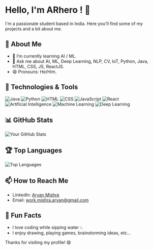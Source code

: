 # Hello, I'm ARhero ! 👋

I'm a passionate student based in India. Here you'll find some of my projects and a bit about me.

## 🚀 About Me

- 🌱 I’m currently learning AI / ML.
- 💬 Ask me about AI, ML, Deep Learning, NLP, CV, IoT, Python, Java, HTML, CSS, JS, ReactJS.
- 😄 Pronouns: He/Him.

## 🔧 Technologies & Tools

![Java](https://img.shields.io/badge/-Java-333333?style=flat&logo=java&logoColor=orange)
![Python](https://img.shields.io/badge/-Python-333333?style=flat&logo=python&logoColor=blue)
![HTML](https://img.shields.io/badge/-HTML-333333?style=flat&logo=html5&logoColor=orange)
![CSS](https://img.shields.io/badge/-CSS-333333?style=flat&logo=css3&logoColor=blue)
![JavaScript](https://img.shields.io/badge/-JavaScript-333333?style=flat&logo=javascript&logoColor=yellow)
![React](https://img.shields.io/badge/-React-333333?style=flat&logo=react&logoColor=blue)
![Artificial Intelligence](https://img.shields.io/badge/-Artificial%20Intelligence-333333?style=flat&logo=python&logoColor=orange)
![Machine Learning](https://img.shields.io/badge/-Machine%20Learning-333333?style=flat&logo=python&logoColor=blue)
![Deep Learning](https://img.shields.io/badge/-Deep%20Learning-333333?style=flat&logo=python&logoColor=red)

## 📊 GitHub Stats

![Your GitHub Stats](https://github-readme-stats.vercel.app/api?username=ARhero&show_icons=true&count_private=true&hide=contribs,prs&theme=radical)

## 🏆 Top Languages

![Top Languages](https://github-readme-stats.vercel.app/api/top-langs/?username=ARhero&layout=compact&theme=radical)

## 📫 How to Reach Me

- LinkedIn: [Aryan Mishra](https://www.linkedin.com/in/-aryan-mishra-/)
- Email: [work.mishra.aryan@gmail.com](mailto:work.mishra.aryan@gmail.com)

## 🎉 Fun Facts

- I love coding while sipping water 💧.
- I enjoy drawing, playing games, brainstorming ideas, etc...

Thanks for visiting my profile! 😄
